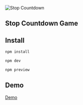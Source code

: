 <img src="" alt="Stop Countdown" />

## Stop Countdown Game

## Install

```sh
npm install
```

```sh
npm dev
```

```sh
npm preview
```

## Demo
<a href="https://soltonanna.github.io/stop-countdown/" target="_blank"> Demo </a>

